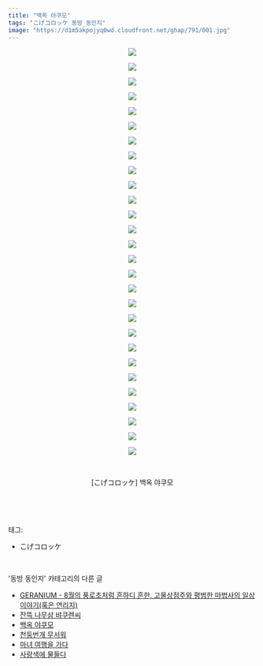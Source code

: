 ```yaml
---
title: "백옥 야쿠모"
tags: "こげコロッケ 동방_동인지"
image: "https://d1m5akpojyq0wd.cloudfront.net/ghap/791/001.jpg"
---
```

<div class="article">
<p style="text-align: center; clear: none; float: none;"><img src="{{ site.imgserver6 }}/ghap/791/001.jpg"/></p>
<p style="text-align: center; clear: none; float: none;"><img src="{{ site.imgserver6 }}/ghap/791/002.jpg"/></p>
<p style="text-align: center; clear: none; float: none;"><img src="{{ site.imgserver6 }}/ghap/791/003.jpg"/></p>
<p style="text-align: center; clear: none; float: none;"><img src="{{ site.imgserver6 }}/ghap/791/004.jpg"/></p>
<p style="text-align: center; clear: none; float: none;"><img src="{{ site.imgserver6 }}/ghap/791/005.jpg"/></p>
<p style="text-align: center; clear: none; float: none;"><img src="{{ site.imgserver6 }}/ghap/791/006.jpg"/></p>
<p style="text-align: center; clear: none; float: none;"><img src="{{ site.imgserver6 }}/ghap/791/007.jpg"/></p>
<p style="text-align: center; clear: none; float: none;"><img src="{{ site.imgserver6 }}/ghap/791/008.jpg"/></p>
<p style="text-align: center; clear: none; float: none;"><img src="{{ site.imgserver6 }}/ghap/791/009.jpg"/></p>
<p style="text-align: center; clear: none; float: none;"><img src="{{ site.imgserver6 }}/ghap/791/010.jpg"/></p>
<p style="text-align: center; clear: none; float: none;"><img src="{{ site.imgserver6 }}/ghap/791/011.jpg"/></p>
<p style="text-align: center; clear: none; float: none;"><img src="{{ site.imgserver6 }}/ghap/791/012.jpg"/></p>
<p style="text-align: center; clear: none; float: none;"><img src="{{ site.imgserver6 }}/ghap/791/013.jpg"/></p>
<p style="text-align: center; clear: none; float: none;"><img src="{{ site.imgserver6 }}/ghap/791/014.jpg"/></p>
<p style="text-align: center; clear: none; float: none;"><img src="{{ site.imgserver6 }}/ghap/791/015.jpg"/></p>
<p style="text-align: center; clear: none; float: none;"><img src="{{ site.imgserver6 }}/ghap/791/016.jpg"/></p>
<p style="text-align: center; clear: none; float: none;"><img src="{{ site.imgserver6 }}/ghap/791/017.jpg"/></p>
<p style="text-align: center; clear: none; float: none;"><img src="{{ site.imgserver6 }}/ghap/791/018.jpg"/></p>
<p style="text-align: center; clear: none; float: none;"><img src="{{ site.imgserver6 }}/ghap/791/019.jpg"/></p>
<p style="text-align: center; clear: none; float: none;"><img src="{{ site.imgserver6 }}/ghap/791/020.jpg"/></p>
<p style="text-align: center; clear: none; float: none;"><img src="{{ site.imgserver6 }}/ghap/791/021.jpg"/></p>
<p style="text-align: center; clear: none; float: none;"><img src="{{ site.imgserver6 }}/ghap/791/022.jpg"/></p>
<p style="text-align: center; clear: none; float: none;"><img src="{{ site.imgserver6 }}/ghap/791/023.jpg"/></p>
<p style="text-align: center; clear: none; float: none;"><img src="{{ site.imgserver6 }}/ghap/791/024.jpg"/></p>
<p style="text-align: center; clear: none; float: none;"><img src="{{ site.imgserver6 }}/ghap/791/025.jpg"/></p>
<p style="text-align: center; clear: none; float: none;"><img src="{{ site.imgserver6 }}/ghap/791/026.jpg"/></p>
<p style="text-align: center; clear: none; float: none;"><img src="{{ site.imgserver6 }}/ghap/791/027.jpg"/></p>
<p style="text-align: center; clear: none; float: none;"><img src="{{ site.imgserver6 }}/ghap/791/028.jpg"/></p>
<p style="text-align: center; clear: none; float: none;"><br/></p>
<p style="text-align: center; clear: none; float: none;">[こげコロッケ] 백옥 야쿠모</p>
<p><br/></p>
</div><br/>
<div class="tagTrail">
<p>태그: </p>
<ul>
<li>こげコロッケ</li>
</ul>
</div><br/>
<div class="another">
<p>'동방 동인지' 카테고리의 다른 글</p>
<ul>
<li><a href="/ghap_793">GERANIUM - 8월의 풍로초처럼 흔하디 흔한, 고물상점주와 평범한 마법사의 일상이야기(혹은 연리지)</a></li>
<li><a href="/ghap_792">잔뜩 나무삼 뱌쿠렌씨</a></li>
<li><a href="/ghap_791">백옥 야쿠모</a></li>
<li><a href="/ghap_790">천둥번개 무서워</a></li>
<li><a href="/ghap_789">마녀 여행을 가다</a></li>
<li><a href="/ghap_788">사랑색에 물들다</a></li>
</ul>
</div><br/>
<div class="cb_module cb_fluid">
<div class="cb_wrt cb_profile">
</div><!-- commentList close -->
</div><br/>

